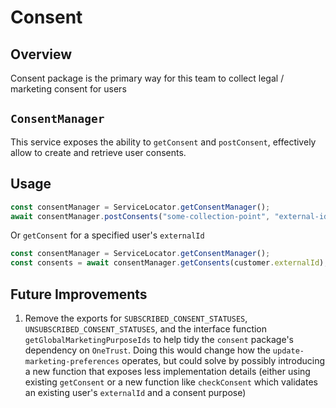 # Consent

## Overview

Consent package is the primary way for this team to collect legal / marketing consent for users

## `ConsentManager`

This service exposes the ability to `getConsent` and `postConsent`, effectively allow to create and retrieve user
consents.

## Usage

```ts
const consentManager = ServiceLocator.getConsentManager();
await consentManager.postConsents("some-collection-point", "external-id", true);
```

Or `getConsent` for a specified user's `externalId`

```ts
const consentManager = ServiceLocator.getConsentManager();
const consents = await consentManager.getConsents(customer.externalId);
```

## Future Improvements

1. Remove the exports for `SUBSCRIBED_CONSENT_STATUSES`, `UNSUBSCRIBED_CONSENT_STATUSES`, and the interface
   function `getGlobalMarketingPurposeIds` to help tidy the `consent` package's dependency on `OneTrust`. Doing this
   would change how the `update-marketing-preferences` operates, but could solve by possibly introducing a new function
   that exposes less implementation details (either using existing `getConsent` or a new function like `checkConsent`
   which validates an existing user's `externalId` and a consent purpose)
